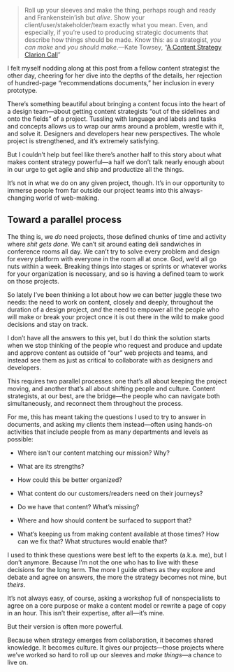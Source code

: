 

> Roll up your sleeves and make the thing, perhaps rough and ready and Frankenstein’ish
> but *alive*. Show your client/user/stakeholder/team exactly what you mean. Even, and especially, if you’re
> used to producing strategic documents that describe how things should be made. Know this: as a strategist,
> *you can make* and *you should make*.—Kate Towsey, “[A Content Strategy Clarion
> Call](http://www.katetowsey.co.uk/a-content-strategy-clarion-call/)”

I felt myself nodding along at this post from a fellow content strategist the other day, cheering for her dive
into the depths of the details, her rejection of hundred-page “recommendations documents,” her inclusion
in every prototype.

There’s something beautiful about bringing a content focus into the heart of a design team—about getting
content strategists “out of the sidelines and onto the fields” of a project. Tussling with language and
labels and tasks and concepts allows us to wrap our arms around a problem, wrestle with it, and solve it.
Designers and developers hear new perspectives. The whole project is strengthened, and it’s extremely
satisfying.

But I couldn’t help but feel like there’s another half to this story about what makes content strategy
powerful—a half we don’t talk nearly enough about in our urge to get agile and ship and productize all the
things.

It’s not in what we do on any given project, though. It’s in our opportunity to immerse people from far
outside our project teams into this always-changing world of web-making.

## Toward a parallel process

The thing is, we *do* need projects, those defined chunks of time and activity where *shit gets done.* We
can’t sit around eating deli sandwiches in conference rooms all day. We can’t try to solve every problem
and design for every platform with everyone in the room all at once. God, we’d all go nuts within a week.
Breaking things into stages or sprints or whatever works for your organization is necessary, and so is having
a defined team to work on those projects.

So lately I’ve been thinking a lot about how we can better juggle these two needs: the need to work on
content, closely and deeply, throughout the duration of a design project, *and* the need to empower all the
people who will make or break your project once it is out there in the wild to make good decisions and stay on
track.

I don’t have all the answers to this yet, but I do think the solution starts when we stop thinking of the
people who request and produce and update and approve content as outside of “our” web projects and teams,
and instead see them as just as critical to collaborate with as designers and developers.

This requires two parallel processes: one that’s all about keeping the project moving, and another that’s
all about shifting people and culture. Content strategists, at our best, are the bridge—the people who can
navigate both simultaneously, and reconnect them throughout the process.

For me, this has meant taking the questions I used to try to answer in documents, and asking my clients them
instead—often using hands-on activities that include people from as many departments and levels as possible:

 *  Where isn’t our content matching our mission? Why?

 *  What are its strengths?

 *  How could this be better organized?

 *  What content do our customers/readers need on their journeys?

 *  Do we have that content? What’s missing?

 *  Where and how should content be surfaced to support that?

 *  What’s keeping us from making content available at those times? How can we fix that? What structures
would enable that?

I used to think these questions were best left to the experts (a.k.a. me), but I don’t anymore. Because
I’m not the one who has to live with these decisions for the long term. The more I guide others as they
explore and debate and agree on answers, the more the strategy becomes not mine, but *theirs*.

It’s not always easy, of course, asking a workshop full of nonspecialists to agree on a core purpose or make
a content model or rewrite a page of copy in an hour. This isn’t their expertise, after all—it’s
mine.

But their version is often more powerful.

Because when strategy emerges from collaboration, it becomes shared knowledge. It becomes culture. It gives
our projects—those projects where we’ve worked so hard to roll up our sleeves and *make things*—a chance
to live on.